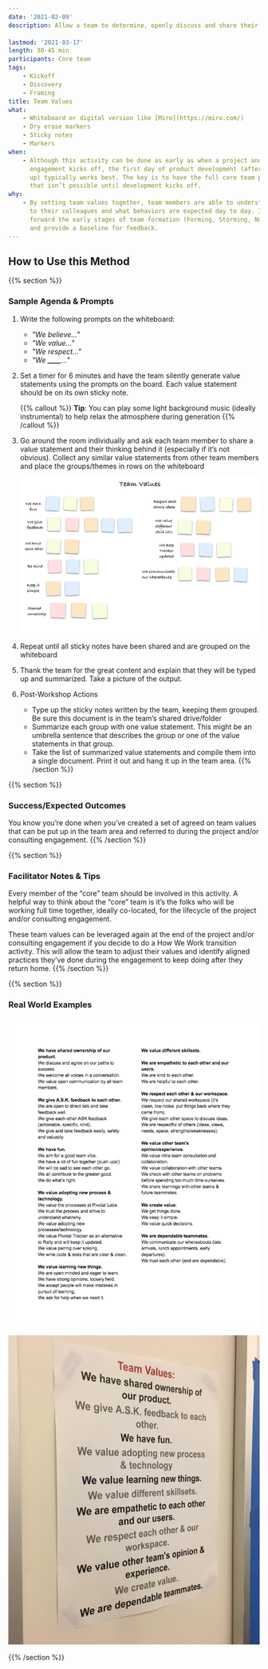 ```yaml
---
date: '2021-02-09'
description: Allow a team to determine, openly discuss and share their team values

lastmod: '2021-03-17'
length: 30-45 min
participants: Core team
tags:
    - Kickoff
    - Discovery
    - Framing
title: Team Values
what:
    - Whiteboard or digital version like [Miro](https://miro.com/)
    - Dry erase markers
    - Sticky notes
    - Markers
when:
    - Although this activity can be done as early as when a project and/or consulting
      engagement kicks off, the first day of product development (after a D&F is wrapping
      up) typically works best. The key is to have the full core team present. Sometimes
      that isn’t possible until development kicks off.
why:
    - By setting team values together, team members are able to understand what is important
      to their colleagues and what behaviors are expected day to day. It can help fast
      forward the early stages of team formation (Forming, Storming, Norming, and Performing)
      and provide a baseline for feedback.
---
```


## How to Use this Method

{{% section %}}

### Sample Agenda & Prompts

1. Write the following prompts on the whiteboard:

    - _"We believe..."_
    - _"We value..."_
    - _"We respect..."_
    - _"We ****\_\_\_\_****..."_

1. Set a timer for 6 minutes and have the team silently generate value statements using the prompts on the board. Each value statement should be on its own sticky note.

    {{% callout %}}
    **Tip**: You can play some light background music (ideally instrumental) to help relax the atmosphere during generation
    {{% /callout %}}

1. Go around the room individually and ask each team member to share a value statement and their thinking behind it (especially if it’s not obvious). Collect any similar value statements from other team members and place the groups/themes in rows on the whiteboard

    ![Illustration of team value sticky notes clustered into groups](images/step-3.png)

1. Repeat until all sticky notes have been shared and are grouped on the whiteboard

1. Thank the team for the great content and explain that they will be typed up and summarized. Take a picture of the output.

1. Post-Workshop Actions

    - Type up the sticky notes written by the team, keeping them grouped. Be sure this document is in the team’s shared drive/folder
    - Summarize each group with one value statement. This might be an umbrella sentence that describes the group or one of the value statements in that group.
    - Take the list of summarized value statements and compile them into a single document. Print it out and hang it up in the team area.
      {{% /section %}}

{{% section %}}

### Success/Expected Outcomes

You know you’re done when you’ve created a set of agreed on team values that can be put up in the team area and referred to during the project and/or consulting engagement.
{{% /section %}}

{{% section %}}

### Facilitator Notes & Tips

Every member of the “core” team should be involved in this activity. A helpful way to think about the “core” team is it’s the folks who will be working full time together, ideally co-located, for the lifecycle of the project and/or consulting engagement.

These team values can be leveraged again at the end of the project and/or consulting engagement if you decide to do a How We Work transition activity. This will allow the team to adjust their values and identify aligned practices they’ve done during the engagement to keep doing after they return home.
{{% /section %}}

{{% section %}}

### Real World Examples

![Typed up list of grouped team values with a summarized value statement for each group](images/example-1.png)

![Summarized value statements up on the wall in team project area](images/example-2.jpeg)

{{% /section %}}
